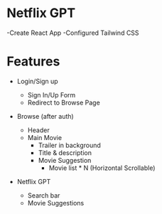 # Netflix GPT

-Create React App
-Configured Tailwind CSS


# Features

- Login/Sign up
    - Sign In/Up Form 
    - Redirect to Browse Page


- Browse (after auth)
    - Header
    - Main Movie
        - Trailer in background
        - Title & description
        - Movie Suggestion
            - Movie list * N (Horizontal Scrollable)


- Netflix GPT
    - Search bar
    - Movie Suggestions